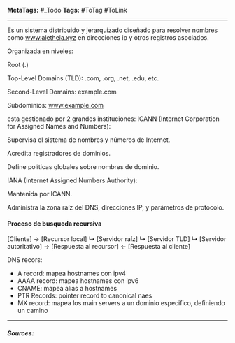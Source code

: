 **MetaTags:** #_Todo
**Tags:** #ToTag #ToLink 
- - -

Es un sistema distribuido y jerarquizado diseñado para resolver nombres como www.aletheia.xyz en direcciones ip y otros registros asociados.


Organizada en niveles:

Root (.)

Top-Level Domains (TLD): .com, .org, .net, .edu, etc.

Second-Level Domains: example.com

Subdominios: www.example.com

esta gestionado por 2 grandes instituciones:
ICANN (Internet Corporation for Assigned Names and Numbers):

Supervisa el sistema de nombres y números de Internet.

Acredita registradores de dominios.

Define políticas globales sobre nombres de dominio.

IANA (Internet Assigned Numbers Authority):

Mantenida por ICANN.

Administra la zona raíz del DNS, direcciones IP, y parámetros de protocolo.

#### Proceso de busqueda recursiva
[Cliente] → [Recursor local]
           ↳ [Servidor raíz]
               ↳ [Servidor TLD]
                   ↳ [Servidor autoritativo]
                       → [Respuesta al recursor]
           ← [Respuesta al cliente]


DNS recors:
- A record: mapea hostnames con ipv4
- AAAA record: mapea hostnames con ipv6
- CNAME: mapea alias a hostnames
- PTR Records: pointer record to canonical naes
- MX record: mapea los main servers a un dominio especifico, definiendo un camino
- - - 
#### ***Sources:***